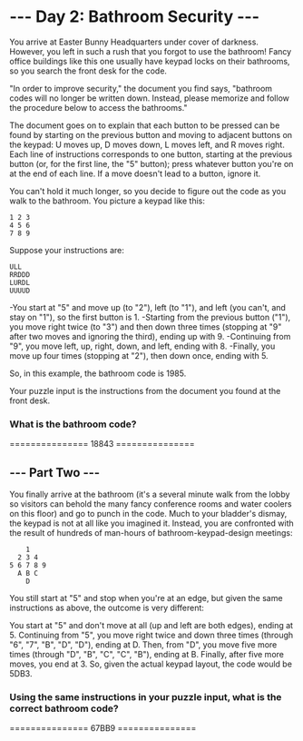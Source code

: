 # --- Day 2: Bathroom Security ---
You arrive at Easter Bunny Headquarters under cover of darkness. However, you left in such a rush that you forgot to use the bathroom! Fancy office buildings like this one usually have keypad locks on their bathrooms, so you search the front desk for the code.

"In order to improve security," the document you find says, "bathroom codes will no longer be written down. Instead, please memorize and follow the procedure below to access the bathrooms."

The document goes on to explain that each button to be pressed can be found by starting on the previous button and moving to adjacent buttons on the keypad: U moves up, D moves down, L moves left, and R moves right. Each line of instructions corresponds to one button, starting at the previous button (or, for the first line, the "5" button); press whatever button you're on at the end of each line. If a move doesn't lead to a button, ignore it.

You can't hold it much longer, so you decide to figure out the code as you walk to the bathroom. You picture a keypad like this:
```
1 2 3
4 5 6
7 8 9
```
Suppose your instructions are:
```
ULL
RRDDD
LURDL
UUUUD
```
-You start at "5" and move up (to "2"), left (to "1"), and left (you can't, and stay on "1"), so the first button is 1.
-Starting from the previous button ("1"), you move right twice (to "3") and then down three times (stopping at "9" after two moves and ignoring the third), ending up with 9.
-Continuing from "9", you move left, up, right, down, and left, ending with 8.
-Finally, you move up four times (stopping at "2"), then down once, ending with 5.

So, in this example, the bathroom code is 1985.

Your puzzle input is the instructions from the document you found at the front desk. 
### What is the bathroom code?
=============== 18843 ===============

## --- Part Two ---
You finally arrive at the bathroom (it's a several minute walk from the lobby so visitors can behold the many fancy conference rooms and water coolers on this floor) and go to punch in the code. Much to your bladder's dismay, the keypad is not at all like you imagined it. Instead, you are confronted with the result of hundreds of man-hours of bathroom-keypad-design meetings:
```
    1
  2 3 4
5 6 7 8 9
  A B C
    D
```
You still start at "5" and stop when you're at an edge, but given the same instructions as above, the outcome is very different:

You start at "5" and don't move at all (up and left are both edges), ending at 5.
Continuing from "5", you move right twice and down three times (through "6", "7", "B", "D", "D"), ending at D.
Then, from "D", you move five more times (through "D", "B", "C", "C", "B"), ending at B.
Finally, after five more moves, you end at 3.
So, given the actual keypad layout, the code would be 5DB3.

### Using the same instructions in your puzzle input, what is the correct bathroom code?
=============== 67BB9 ===============